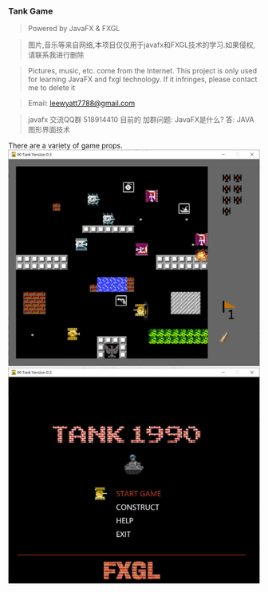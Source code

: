 ### Tank Game
> Powered by JavaFX & FXGL

> 图片,音乐等来自网络,本项目仅仅用于javafx和FXGL技术的学习.如果侵权,请联系我进行删除

> Pictures, music, etc. come from the Internet. This project is only used for learning JavaFX and fxgl technology. If it infringes, please contact me to delete it

> Email: leewyatt7788@gmail.com

> javafx 交流QQ群 518914410
> 目前的 加群问题: JavaFX是什么? 答: JAVA图形界面技术

There are a variety of game props.
![img.png](ReadmeImages/game.jpg)
![img.png](ReadmeImages/startup.jpg)
